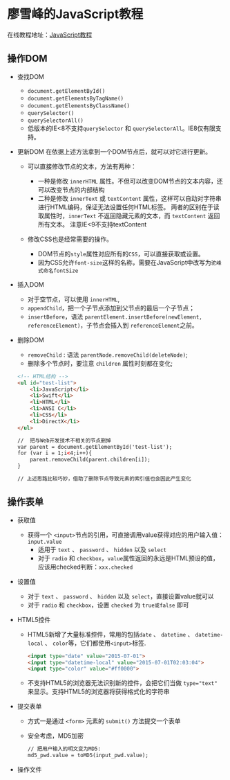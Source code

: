 # 廖雪峰的JavaScript教程

在线教程地址：[JavaScript教程](https://www.liaoxuefeng.com/wiki/001434446689867b27157e896e74d51a89c25cc8b43bdb3000)

## 操作DOM
* 查找DOM
   * `document.getElementById()`
   * `document.getElementsByTagName()`
   * `document.getElementsByClassName()`
   * `querySelector()`
   * `querySelectorAll()`
   * 低版本的IE<8不支持`querySelector` 和 `querySelectorAll`。IE8仅有限支持。
   
* 更新DOM
   在依据上述方法拿到一个DOM节点后，就可以对它进行更新。
   * 可以直接修改节点的文本，方法有两种：
      * 一种是修改 `innerHTML` 属性。不但可以改变DOM节点的文本内容，还可以改变节点的内部结构
      * 二种是修改 `innerText` 或 `textContent` 属性，这样可以自动对字符串进行HTML编码，保证无法设置任何HTML标签。
        两者的区别在于读取属性时，`innerText` 不返回隐藏元素的文本，而 `textContent` 返回所有文本。
        注意IE<9不支持textContent
      
   * 修改CSS也是经常需要的操作。
      * DOM节点的`style`属性对应所有的`CSS`，可以直接获取或设置。
      * 因为CSS允许`font-size`这样的名称，需要在JavaScript中改写为`驼峰式命名fontSize`

* 插入DOM
   * 对于空节点，可以使用 `innerHTML`,
   * `appendChild`，把一个子节点添加到父节点的最后一个子节点；
   * `insertBefore`，语法 `parentElement.insertBefore(newElement, referenceElement)`，子节点会插入到 `referenceElement`之前。

* 删除DOM
   * `removeChild` : 语法 `parentNode.removeChild(deleteNode)`;
   * 删除多个节点时，要注意 `children` 属性时刻都在变化;
   
    ```html
    <!-- HTML结构 -->
    <ul id="test-list">
        <li>JavaScript</li>
        <li>Swift</li>
        <li>HTML</li>
        <li>ANSI C</li>
        <li>CSS</li>
        <li>DirectX</li>
    </ul>
    
    //  把与Web开发技术不相关的节点删掉
    var parent = document.getElementById('test-list');
    for (var i = 1;i<4;i++){
        parent.removeChild(parent.children[i]);
    }
    
    // 上述思路比较巧妙，借助了删除节点导致元素的索引值也会因此产生变化
    ```
   
## 操作表单
* 获取值
   * 获得一个 `<input>`节点的引用，可直接调用value获得对应的用户输入值：`input.value`
      * 适用于 `text` 、 `password` 、 `hidden` 以及 `select`
      * 对于 `radio` 和 `checkbox`，`value`属性返回的永远是HTML预设的值，应该用checked判断：`xxx.checked`

* 设置值
   * 对于 `text` 、 `password` 、 `hidden` 以及 `select`，直接设置value就可以
   * 对于 `radio` 和 `checkbox`，设置 `checked` 为 `true或false` 即可
   
* HTML5控件
   * HTML5新增了大量标准控件，常用的包括`date` 、 `datetime` 、 `datetime-local` 、 `color`等，它们都使用`<input>`标签.

      ```html
      <input type="date" value="2015-07-01">
      <input type="datetime-local" value="2015-07-01T02:03:04">
      <input type="color" value="#ff0000">
      ```

   * 不支持HTML5的浏览器无法识别新的控件，会把它们当做 `type="text"` 来显示。支持HTML5的浏览器将获得格式化的字符串
      
* 提交表单
   * 方式一是通过 `<form>` 元素的 `submit()` 方法提交一个表单
   * 安全考虑，MD5加密

      ```html
      // 把用户输入的明文变为MD5:
      md5_pwd.value = toMD5(input_pwd.value);
      ```
* 操作文件